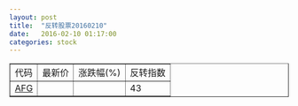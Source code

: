 ```yaml
---
layout: post
title:  "反转股票20160210"
date:   2016-02-10 01:17:00
categories: stock
---
```


<script type="text/javascript">
var stockList = []
stockList.push('gb_afg');
</script>

<table border="1">
 <tr>
 <td>代码</td>
  <td>最新价</td>
  <td>涨跌幅(%)</td>
 <td>反转指数</td>
</tr>
  <tr id="afg"><td><a href="http://stock.finance.sina.com.cn/usstock/quotes/AFG.html" target="_blank">AFG</a></td><td></td><td></td><td>43</td></tr>
</table>
